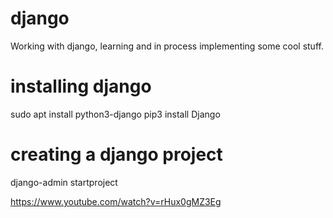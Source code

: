# django
Working with django, learning and in process implementing some cool stuff.

# installing django
sudo apt install python3-django
pip3 install Django

# creating a django project
django-admin startproject <name>

https://www.youtube.com/watch?v=rHux0gMZ3Eg